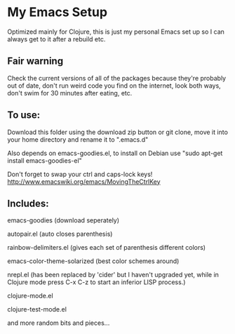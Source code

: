 # My Emacs Setup

Optimized mainly for Clojure, this is just my personal Emacs set up so I can always get to it after a rebuild etc.

## Fair warning

Check the current versions of all of the packages because they're probably out of date, don't run weird code you find on the internet, look both ways, don't swim for 30 minutes after eating, etc.

## To use:

Download this folder using the download zip button or git clone, move it into
your home directory and rename it to ".emacs.d"

Also depends on emacs-goodies.el, to install on Debian use "sudo apt-get install emacs-goodies-el"

Don't forget to swap your ctrl and caps-lock keys! http://www.emacswiki.org/emacs/MovingTheCtrlKey

## Includes:

emacs-goodies (download seperately)

autopair.el (auto closes parenthesis)

rainbow-delimiters.el (gives each set of parenthesis different colors)

emacs-color-theme-solarized (best color schemes around)

nrepl.el (has been replaced by 'cider' but I haven't upgraded yet, while in Clojure mode press C-x C-z to start an inferior LISP process.)

clojure-mode.el

clojure-test-mode.el

and more random bits and pieces...

